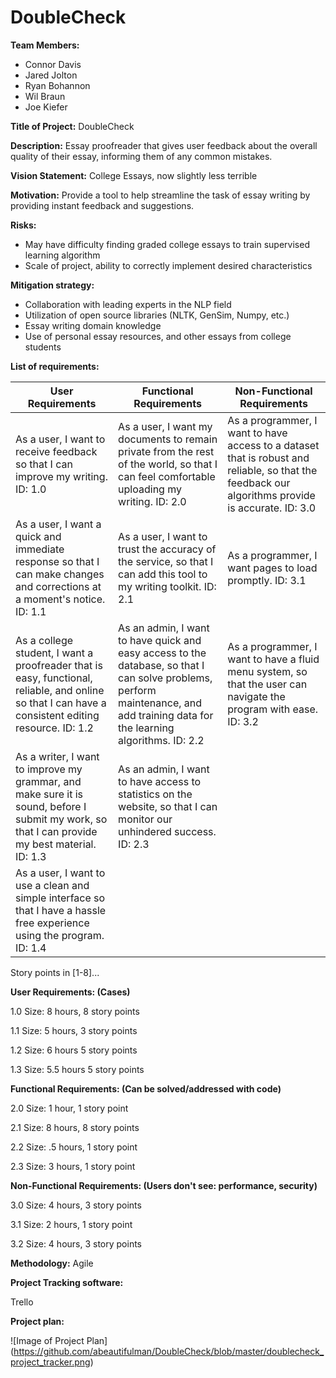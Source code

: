 # DoubleCheck

**Team Members:**
* Connor Davis
* Jared Jolton
* Ryan Bohannon
* Wil Braun
* Joe Kiefer 

**Title of Project:**
DoubleCheck

**Description:**
Essay proofreader that gives user feedback about the overall quality of their essay, informing them of any common mistakes.

**Vision Statement:**
College Essays, now slightly less terrible

**Motivation:**
Provide a tool to help streamline the task of essay writing by providing instant feedback and suggestions. 

**Risks:**
* May have difficulty finding graded college essays to train supervised learning algorithm
* Scale of project, ability to correctly implement desired characteristics

**Mitigation strategy:**
* Collaboration with leading experts in the NLP field
* Utilization of open source libraries (NLTK, GenSim, Numpy, etc.)
* Essay writing domain knowledge
* Use of personal essay resources, and other essays from college students



**List of requirements:**

| User Requirements | Functional Requirements | Non-Functional Requirements |
|-----------------------------------------------------------------------------------------------------------------------------------------------------|----------------------------------------------------------------------------------------------------------------------------------------------------------------------------------|--------------------------------------------------------------------------------------------------------------------------------------------------------------------------------------------|
| As a user, I want to receive feedback so that I can improve my writing. ID: 1.0 | As a user, I want my documents to remain private from the rest of the world, so that I can feel comfortable uploading my writing. ID: 2.0 | As a programmer, I want to have access to a dataset that is robust and reliable, so that the feedback our algorithms provide is accurate. ID: 3.0  |
| As a user, I want a quick and immediate response so that I can make changes and corrections at a moment's notice. ID: 1.1 | As a user, I want to trust the accuracy of the service, so that I can add this tool to my writing toolkit. ID: 2.1 | As a programmer, I want pages to load promptly. ID: 3.1  |
| As a college student, I want a proofreader that is easy, functional, reliable, and online so that I can have a consistent editing resource. ID: 1.2 | As an admin, I want to have quick and easy access to the database, so that I can solve problems, perform maintenance, and add training data for the learning algorithms. ID: 2.2 | As a programmer, I want to have a fluid menu system, so that the user can navigate the program with ease. ID: 3.2  |
| As a writer, I want to improve my grammar, and make sure it is sound, before I submit my work, so that I can provide my best material. ID: 1.3  | As an admin, I want to have access to statistics on the website, so that I can monitor our unhindered success. ID: 2.3 |  |
| As a user, I want to use a clean and simple interface so that I have a hassle free experience using the program. ID: 1.4 |  |  |

Story points in [1-8]...

**User Requirements: (Cases)**

1.0
Size: 8 hours, 8 story points

1.1 
Size: 5 hours, 3 story points

1.2
Size: 6 hours 5 story points

1.3
Size: 5.5 hours 5 story points

**Functional Requirements: (Can be solved/addressed with code)**

2.0
Size: 1 hour, 1 story point

2.1
Size: 8 hours, 8 story points

2.2
Size: .5 hours, 1 story point

2.3
Size: 3 hours, 1 story point

**Non-Functional Requirements: (Users don't see: performance, security)**

3.0
Size: 4 hours, 3 story points

3.1
Size: 2 hours, 1 story point

3.2
Size: 4 hours, 3 story points

**Methodology:** Agile

**Project Tracking software:**

Trello 

**Project plan:**

![Image of Project Plan]
(https://github.com/abeautifulman/DoubleCheck/blob/master/doublecheck_project_tracker.png)
